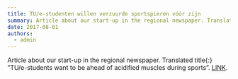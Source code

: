 ```yaml
---
title: TU/e-studenten willen verzuurde sportspieren vóór zijn
summary: Article about our start-up in the regional newspaper. Translated title{:} ”TU/e-students want to be ahead of acidified muscles during sports”.
date: 2017-08-01
authors:
  - admin
---
```


Article about our start-up in the regional newspaper. Translated title{:} ”TU/e-students want to be ahead of acidified muscles during sports”. [LINK](https://www.ed.nl/eindhoven/tu-e-studenten-willen-verzuurde-sportspieren-voor-zijn~ac1dca2e/).
